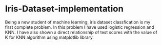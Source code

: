 # Iris-Dataset-implementation
Being a new student of machine learning, iris dataset classfication is my first complete problem. In this problem I have used logistic regression and KNN. I have also shown a direct relationship of test scores with the value of K for KNN algorithm using matplotlib library.
